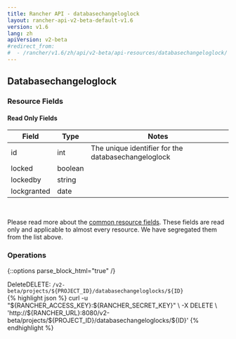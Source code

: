 ```yaml
---
title: Rancher API - databasechangeloglock
layout: rancher-api-v2-beta-default-v1.6
version: v1.6
lang: zh
apiVersion: v2-beta
#redirect_from:
#  - /rancher/v1.6/zh/api/v2-beta/api-resources/databasechangeloglock/
---
```


## Databasechangeloglock



### Resource Fields


#### Read Only Fields

Field | Type   | Notes
---|---|---
id | int  | The unique identifier for the databasechangeloglock
locked | boolean  | 
lockedby | string  | 
lockgranted | date  | 


<br>

Please read more about the [common resource fields]({{site.baseurl}}/rancher/{{page.version}}/{{page.lang}}/api/{{page.apiVersion}}/common/). These fields are read only and applicable to almost every resource. We have segregated them from the list above.

### Operations
{::options parse_block_html="true" /}
<a id="delete"></a>
<div class="action"><span class="header">Delete<span class="headerright">DELETE:  <code>/v2-beta/projects/${PROJECT_ID}/databasechangeloglocks/${ID}</code></span></span>
<div class="action-contents"> {% highlight json %}
curl -u "${RANCHER_ACCESS_KEY}:${RANCHER_SECRET_KEY}" \
-X DELETE \
'http://${RANCHER_URL}:8080/v2-beta/projects/${PROJECT_ID}/databasechangeloglocks/${ID}'
{% endhighlight %}
</div></div>




